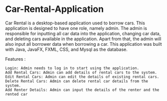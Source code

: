 # Car-Rental-Application

Car Rental is a desktop-based application used to borrow cars. This application is designed to have one role, namely admin. 
The admin is responsible for inputting all car data into the application, changing car data, and deleting cars available in the application.
Apart from that, the admin will also input all borrower data when borrowing a car.
This application was built with Java, JavaFX, FXML, CSS, and Mysql as the database.

Features :

    Login: Admin needs to log in to start using the application.
    Add Rental Cars: Admin can add details of rental cars to the system.
    Edit Rental Cars: Admin can edit the details of existing rental cars.
    Delete Rental Cars: Admin can delete rental car details from the system.
    Add Renter Details: Admin can input the details of the renter and the rented car
